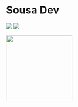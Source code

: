 # Sousa Dev

<a href="https://www.linkedin.com/in/henrique-sousa-95bb03146/" target="_blank"><img src="https://img.shields.io/badge/Henrique Sousa-%230077B5.svg?&style=for-the-badge&logo=linkedin&logoColor=white" ></a>
<a href="https://www.patreon.com/sousadev" target="_blank"><img src="https://img.shields.io/badge/Game & Software Development-critical.svg?&style=for-the-badge&logo=patreon&logoColor=white" ></a>



<a href="https://github.com/sousaUA">
  <img height="180em" src="https://github-readme-stats.vercel.app/api/top-langs/?username=sousaUA&theme=tokyonight&layout=compact" />
</a>

